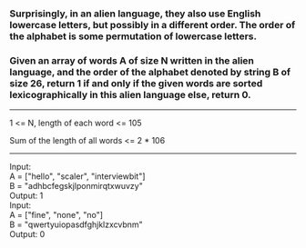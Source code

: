 ### Surprisingly, in an alien language, they also use English lowercase letters, but possibly in a different order. The order of the alphabet is some permutation of lowercase letters.

### Given an array of words A of size N written in the alien language, and the order of the alphabet denoted by string B of size 26, return 1 if and only if the given words are sorted lexicographically in this alien language else, return 0.

<hr>
1 <= N, length of each word <= 105<br>

Sum of the length of all words <= 2 \* 106

<hr>
Input: <br>
A = ["hello", "scaler", "interviewbit"]<br>
B = "adhbcfegskjlponmirqtxwuvzy"<br>
Output: 1<br>
Input:<br>
A = ["fine", "none", "no"]<br>
B = "qwertyuiopasdfghjklzxcvbnm"<br>
Output: 0
